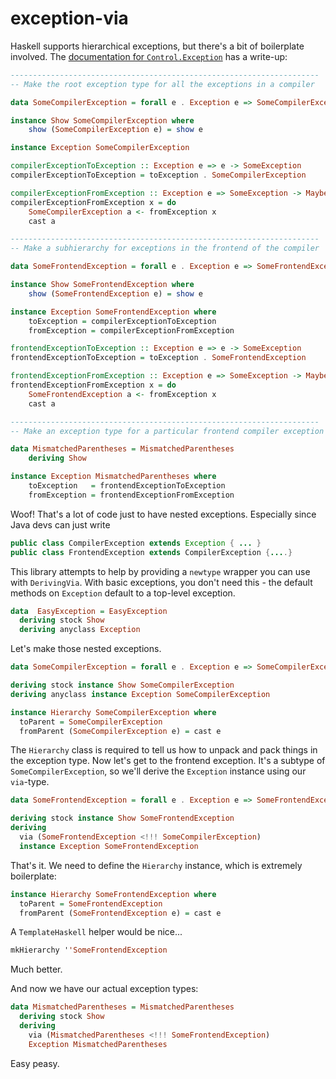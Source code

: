 # exception-via

Haskell supports hierarchical exceptions, but there's a bit of boilerplate involved.
The [documentation for `Control.Exception`](https://www.stackage.org/haddock/lts-16.20/base-4.13.0.0/Control-Exception.html#t:Exception) has a write-up:

```haskell
---------------------------------------------------------------------
-- Make the root exception type for all the exceptions in a compiler

data SomeCompilerException = forall e . Exception e => SomeCompilerException e

instance Show SomeCompilerException where
    show (SomeCompilerException e) = show e

instance Exception SomeCompilerException

compilerExceptionToException :: Exception e => e -> SomeException
compilerExceptionToException = toException . SomeCompilerException

compilerExceptionFromException :: Exception e => SomeException -> Maybe e
compilerExceptionFromException x = do
    SomeCompilerException a <- fromException x
    cast a

---------------------------------------------------------------------
-- Make a subhierarchy for exceptions in the frontend of the compiler

data SomeFrontendException = forall e . Exception e => SomeFrontendException e

instance Show SomeFrontendException where
    show (SomeFrontendException e) = show e

instance Exception SomeFrontendException where
    toException = compilerExceptionToException
    fromException = compilerExceptionFromException

frontendExceptionToException :: Exception e => e -> SomeException
frontendExceptionToException = toException . SomeFrontendException

frontendExceptionFromException :: Exception e => SomeException -> Maybe e
frontendExceptionFromException x = do
    SomeFrontendException a <- fromException x
    cast a

---------------------------------------------------------------------
-- Make an exception type for a particular frontend compiler exception

data MismatchedParentheses = MismatchedParentheses
    deriving Show

instance Exception MismatchedParentheses where
    toException   = frontendExceptionToException
    fromException = frontendExceptionFromException
```

Woof! That's a lot of code just to have nested exceptions.
Especially since Java devs can just write

```java
public class CompilerException extends Exception { ... }
public class FrontendException extends CompilerException {....}
```

This library attempts to help by providing a `newtype` wrapper you can use with `DerivingVia`.
With basic exceptions, you don't need this - the default methods on `Exception` default to a top-level exception.

```haskell
data  EasyException = EasyException
  deriving stock Show
  deriving anyclass Exception
```

Let's make those nested exceptions.

```haskell
data SomeCompilerException = forall e . Exception e => SomeCompilerException e

deriving stock instance Show SomeCompilerException
deriving anyclass instance Exception SomeCompilerException

instance Hierarchy SomeCompilerException where
  toParent = SomeCompilerException
  fromParent (SomeCompilerException e) = cast e
```

The `Hierarchy` class is required to tell us how to unpack and pack things in the exception type.
Now let's get to the frontend exception.
It's a subtype of `SomeCompilerException`, so we'll derive the `Exception` instance using our `via`-type.

```haskell
data SomeFrontendException = forall e . Exception e => SomeFrontendException e

deriving stock instance Show SomeFrontendException
deriving 
  via (SomeFrontendException <!!! SomeCompilerException) 
  instance Exception SomeFrontendException
```

That's it.
We need to define the `Hierarchy` instance, which is extremely boilerplate:

```haskell
instance Hierarchy SomeFrontendException where
  toParent = SomeFrontendException
  fromParent (SomeFrontendException e) = cast e
```

A `TemplateHaskell` helper would be nice...

```haskell
mkHierarchy ''SomeFrontendException
```

Much better.

And now we have our actual exception types:

```haskell
data MismatchedParentheses = MismatchedParentheses
  deriving stock Show
  deriving 
    via (MismatchedParentheses <!!! SomeFrontendException) 
    Exception MismatchedParentheses
```

Easy peasy.

